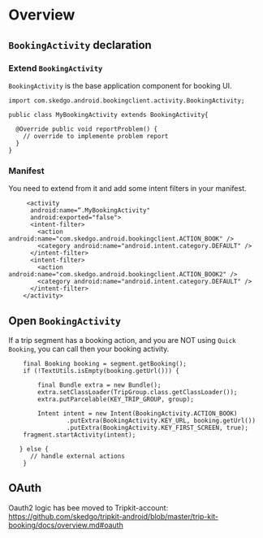 # Overview
## `BookingActivity` declaration

### Extend `BookingActivity`

`BookingActivity` is the base application component for booking UI. 
```
import com.skedgo.android.bookingclient.activity.BookingActivity;

public class MyBookingActivity extends BookingActivity{

  @Override public void reportProblem() {
    // override to implemente problem report
  }
}
```
### Manifest
You need to extend from it and add some intent filters in your manifest.
```
     <activity
      android:name=“.MyBookingActivity"
      android:exported="false">
      <intent-filter>
        <action android:name="com.skedgo.android.bookingclient.ACTION_BOOK" />
        <category android:name="android.intent.category.DEFAULT" />
      </intent-filter>
      <intent-filter>
        <action android:name="com.skedgo.android.bookingclient.ACTION_BOOK2" />
        <category android:name="android.intent.category.DEFAULT" />
      </intent-filter>
    </activity>
```

## Open `BookingActivity`
If a trip segment has a booking action, and you are NOT using `Quick Booking`, you can call then your booking activity.
```
    final Booking booking = segment.getBooking();
    if (!TextUtils.isEmpty(booking.getUrl())) {

    	final Bundle extra = new Bundle();
    	extra.setClassLoader(TripGroup.class.getClassLoader());
    	extra.putParcelable(KEY_TRIP_GROUP, group);

    	Intent intent = new Intent(BookingActivity.ACTION_BOOK)
        		.putExtra(BookingActivity.KEY_URL, booking.getUrl())
        		.putExtra(BookingActivity.KEY_FIRST_SCREEN, true);
	fragment.startActivity(intent);

   } else {
      // handle external actions
    }
```
## OAuth
Oauth2 logic has bee moved to Tripkit-account: https://github.com/skedgo/tripkit-android/blob/master/trip-kit-booking/docs/overview.md#oauth
